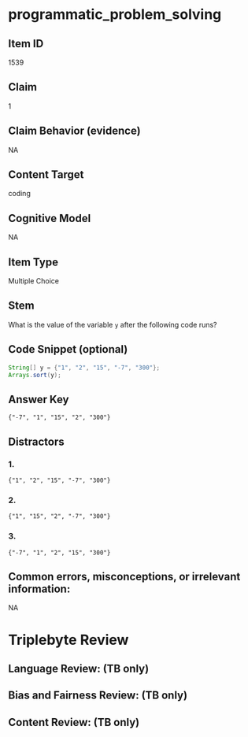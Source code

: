# programmatic_problem_solving

## Item ID
1539

## Claim
1

## Claim Behavior (evidence)
NA

## Content Target
coding

## Cognitive Model
NA

## Item Type
Multiple Choice

## Stem
What is the value of the variable `y` after the following code runs?

## Code Snippet (optional)
```java
String[] y = {"1", "2", "15", "-7", "300"};
Arrays.sort(y);
```

## Answer Key
`{"-7", "1", "15", "2", "300"}`

## Distractors

### 1.
`{"1", "2", "15", "-7", "300"}`

### 2.
`{"1", "15", "2", "-7", "300"}`

### 3.
`{"-7", "1", "2", "15", "300"}`

## Common errors, misconceptions, or irrelevant information:
NA

# Triplebyte Review


## Language Review: (TB only)


## Bias and Fairness Review: (TB only)


## Content Review: (TB only)

